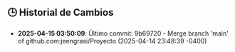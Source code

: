 ## 🕒 Historial de Cambios
- **2025-04-15 03:50:09**: Último commit: 9b69720 - Merge branch 'main' of github.com:jeengrasi/Proyecto (2025-04-14 23:48:39 -0400)
